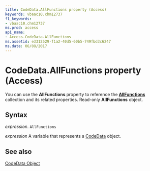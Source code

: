 ```yaml
---
title: CodeData.AllFunctions property (Access)
keywords: vbaac10.chm12737
f1_keywords:
- vbaac10.chm12737
ms.prod: access
api_name:
- Access.CodeData.AllFunctions
ms.assetid: e3312529-f1a2-40d5-60b5-749fbd3c6247
ms.date: 06/08/2017
---
```



# CodeData.AllFunctions property (Access)

You can use the  **AllFunctions** property to reference the **[AllFunctions](Access.AllFunctions.md)** collection and its related properties. Read-only **AllFunctions** object.


## Syntax

_expression_. `AllFunctions`

_expression_ A variable that represents a [CodeData](Access.CodeData.md) object.


## See also


[CodeData Object](Access.CodeData.md)

